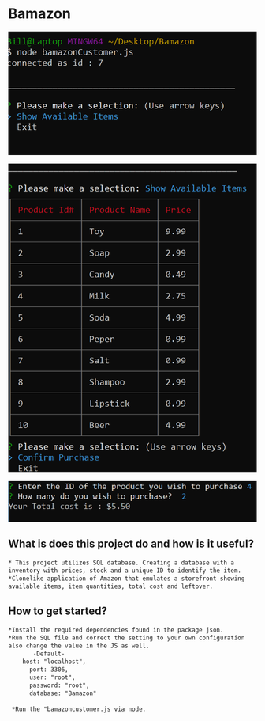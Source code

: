 # Bamazon
![Screenshot of app](https://github.com/Finishoff/Bamazon/blob/master/intro.png)

![Screenshot of app](https://github.com/Finishoff/Bamazon/blob/master/selection.png)

![Screenshot of app](https://github.com/Finishoff/Bamazon/blob/master/3.png)

## What is does this project do and how is it useful?
    * This project utilizes SQL database. Creating a database with a inventory with prices, stock and a unique ID to identify the item.
    *Clonelike application of Amazon that emulates a storefront showing available items, item quantities, total cost and leftover.

## How to get started?
    *Install the required dependencies found in the package json.
    *Run the SQL file and correct the setting to your own configuration also change the value in the JS as well.
           -Default-
      	host: "localhost",
	      port: 3306,
	      user: "root",
	      password: "root",
	      database: "Bamazon"
        
     *Run the "bamazoncustomer.js via node.
     
